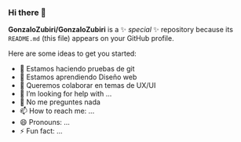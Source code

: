 ### Hi there 👋


**GonzaloZubiri/GonzaloZubiri** is a ✨ _special_ ✨ repository because its `README.md` (this file) appears on your GitHub profile.

Here are some ideas to get you started:

- 🔭 Estamos haciendo pruebas de git
- 🌱 Estamos aprendiendo Diseño web
- 👯 Queremos colaborar en temas de UX/UI
- 🤔 I’m looking for help with ...
- 💬 No me preguntes nada
- 📫 How to reach me: ...
- 😄 Pronouns: ...
- ⚡ Fun fact: ...

